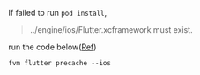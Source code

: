 
If failed to run `pod install`, 
> ../engine/ios/Flutter.xcframework must exist. 

run the code below([Ref](https://halzoblog.com/error-bug-diary/20231126-2/))

```
fvm flutter precache --ios
```